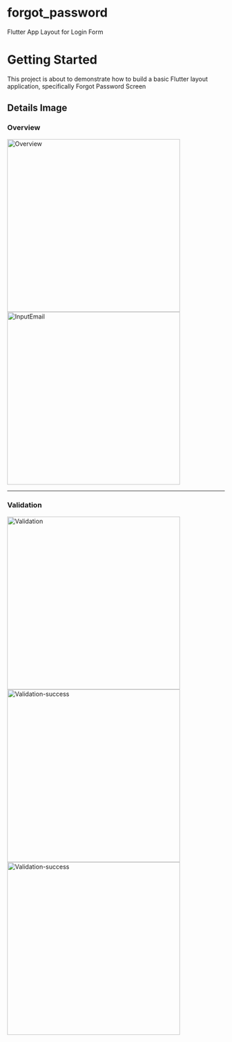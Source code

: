 # forgot_password

Flutter App Layout for Login Form

# Getting Started

This project is about to demonstrate how to build a basic Flutter layout application, specifically Forgot Password Screen

## Details Image
### Overview
<img src="https://f5-zpcloud.zdn.vn/2956927641784141479/5ec065816680acdef591.jpg" alt="Overview" width="400" />
<img src="https://f5-zpcloud.zdn.vn/418820533372121856/9dad9fb59cb456ea0fa5.jpg" alt="InputEmail" width="400" />


**************************
### Validation
<img src="https://f4-zpcloud.zdn.vn/4304928777790205597/dd48454246438c1dd552.jpg" alt="Validation" width="400" />
<img src="https://f5-zpcloud.zdn.vn/6770923835938643226/841e37103411fe4fa700.jpg" alt="Validation-success" width="400" />
<img src="https://f5-zpcloud.zdn.vn/3761737055229290988/e888aebbadba67e43eab.jpg" alt="Validation-success" width="400" />





